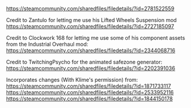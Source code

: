 https://steamcommunity.com/sharedfiles/filedetails/?id=2781522559

Credit to Zantulo for letting me use his Lifted Wheels Suspension mod https://steamcommunity.com/sharedfiles/filedetails/?id=2727185097

Credit to Clockwork 168 for letting me use some of his component assets from the Industrial Overhaul mod: https://steamcommunity.com/sharedfiles/filedetails/?id=2344068716

Credit to TwitchingPsycho for the animated safezone generator: https://steamcommunity.com/sharedfiles/filedetails/?id=2202391036

Incorporates changes (With Klime's permission) from:
https://steamcommunity.com/sharedfiles/filedetails/?id=1871733117
https://steamcommunity.com/sharedfiles/filedetails/?id=2533952116
https://steamcommunity.com/sharedfiles/filedetails/?id=1844150178
